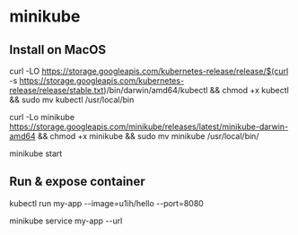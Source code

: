 # minikube

## Install on MacOS

curl -LO https://storage.googleapis.com/kubernetes-release/release/$(curl -s https://storage.googleapis.com/kubernetes-release/release/stable.txt)/bin/darwin/amd64/kubectl && chmod +x kubectl && sudo mv kubectl /usr/local/bin

curl -Lo minikube https://storage.googleapis.com/minikube/releases/latest/minikube-darwin-amd64 && chmod +x minikube && sudo mv minikube /usr/local/bin/

minikube start

## Run & expose container

kubectl run my-app --image=u1ih/hello --port=8080

minikube service my-app --url
